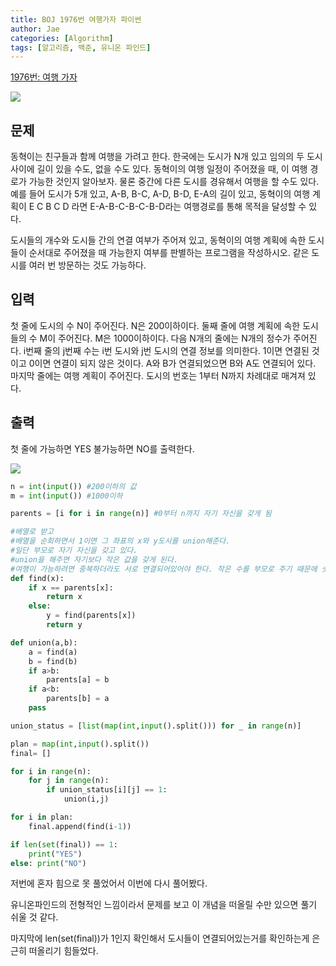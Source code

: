 ```yaml
---
title: BOJ 1976번 여행가자 파이썬
author: Jae
categories: [Algorithm]
tags: [알고리즘, 백준, 유니온 파인드]
---
```


[1976번: 여행 가자](https://www.acmicpc.net/problem/1976)

![](https://images.velog.io/images/a87380/post/0ab73440-776a-4dd5-b7d6-dd5d58bb251f/image.png)

## 문제

동혁이는 친구들과 함께 여행을 가려고 한다. 한국에는 도시가 N개 있고 임의의 두 도시 사이에 길이 있을 수도, 없을 수도 있다. 동혁이의 여행 일정이 주어졌을 때, 이 여행 경로가 가능한 것인지 알아보자. 물론 중간에 다른 도시를 경유해서 여행을 할 수도 있다. 예를 들어 도시가 5개 있고, A-B, B-C, A-D, B-D, E-A의 길이 있고, 동혁이의 여행 계획이 E C B C D 라면 E-A-B-C-B-C-B-D라는 여행경로를 통해 목적을 달성할 수 있다.

도시들의 개수와 도시들 간의 연결 여부가 주어져 있고, 동혁이의 여행 계획에 속한 도시들이 순서대로 주어졌을 때 가능한지 여부를 판별하는 프로그램을 작성하시오. 같은 도시를 여러 번 방문하는 것도 가능하다.

## 입력

첫 줄에 도시의 수 N이 주어진다. N은 200이하이다. 둘째 줄에 여행 계획에 속한 도시들의 수 M이 주어진다. M은 1000이하이다. 다음 N개의 줄에는 N개의 정수가 주어진다. i번째 줄의 j번째 수는 i번 도시와 j번 도시의 연결 정보를 의미한다. 1이면 연결된 것이고 0이면 연결이 되지 않은 것이다. A와 B가 연결되었으면 B와 A도 연결되어 있다. 마지막 줄에는 여행 계획이 주어진다. 도시의 번호는 1부터 N까지 차례대로 매겨져 있다.

## 출력

첫 줄에 가능하면 YES 불가능하면 NO를 출력한다.

![](https://images.velog.io/images/a87380/post/b69f0ece-c57c-4581-b221-37eb3cbe4865/image.png)

```python
n = int(input()) #200이하의 값
m = int(input()) #1000이하

parents = [i for i in range(n)] #0부터 n까지 자기 자신을 갖게 됨

#배열로 받고
#배열을 순회하면서 1이면 그 좌표의 x와 y도시를 union해준다.
#일단 부모로 자기 자신을 갖고 있다.
#union을 해주면 자기보다 작은 값을 갖게 된다.
#여행이 가능하려면 중복하더라도 서로 연결되어있어야 한다. 작은 수를 부모로 주기 때문에 숫자가 다 같으면 여행 가능하다
def find(x):
    if x == parents[x]:
        return x
    else:
        y = find(parents[x])
        return y

def union(a,b):
    a = find(a)
    b = find(b)
    if a>b:
        parents[a] = b
    if a<b:
        parents[b] = a
    pass

union_status = [list(map(int,input().split())) for _ in range(n)]

plan = map(int,input().split())
final= []

for i in range(n):
    for j in range(n):
        if union_status[i][j] == 1:
            union(i,j)

for i in plan:
    final.append(find(i-1))

if len(set(final)) == 1:
    print("YES")
else: print("NO")
```

저번에 혼자 힘으로 못 풀었어서 이번에 다시 풀어봤다.

유니온파인드의 전형적인 느낌이라서 문제를 보고 이 개념을 떠올릴 수만 있으면 풀기 쉬울 것 같다.

마지막에 len(set(final))가 1인지 확인해서 도시들이 연결되어있는거를 확인하는게 은근히 떠올리기 힘들었다.
